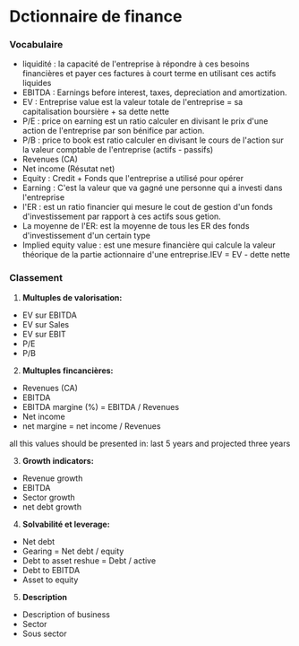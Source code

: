 
# **Dctionnaire de finance** 


### **Vocabulaire**
- liquidité : la capacité de l'entreprise à répondre à ces besoins financières et payer ces factures à court terme en utilisant ces actifs liquides
- EBITDA : Earnings before interest, taxes, depreciation and amortization.
- EV : Entreprise value est la valeur totale de l'entreprise = sa capitalisation boursière + sa dette nette  
- P/E : price on earning est un ratio calculer en divisant le prix d'une action de l'entreprise par son bénifice par action. 
- P/B : price to book est ratio calculer en divisant le cours de l'action sur la valeur comptable de l'entreprise (actifs - passifs)
- Revenues (CA)
- Net income (Résutat net)   
- Equity : Credit + Fonds que l'entreprise a utilisé pour opérer 
- Earning : C'est la valeur que va gagné une personne qui a investi dans l'entreprise
- l'ER : est un ratio financier qui mesure le cout de gestion d'un fonds d'investissement par rapport à ces actifs sous getion.
- La moyenne de l'ER: est la moyenne de tous les ER des fonds d'investissement d'un certain type
- Implied equity value : est une mesure financière qui calcule la valeur théorique de la partie actionnaire d'une entreprise.IEV = EV - dette nette


### **Classement**
1. **Multuples de valorisation:**
- EV sur EBITDA
- EV sur Sales
- EV sur EBIT
- P/E 
- P/B

2. **Multuples fincancières:**
- Revenues (CA)
- EBITDA
- EBITDA margine (%) = EBITDA / Revenues
- Net income
- net margine = net income / Revenues

all this values should be presented in:
last 5 years and projected three years

3. **Growth indicators:**
- Revenue growth
- EBITDA
- Sector growth
- net debt growth 

4. **Solvabilité et leverage:**
- Net debt
- Gearing = Net debt / equity 
- Debt to asset reshue = Debt / active
- Debt to EBITDA
- Asset to equity

5. **Description**
- Description of business
- Sector
- Sous sector

